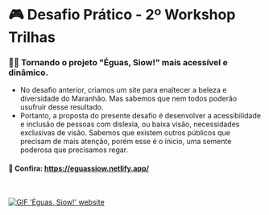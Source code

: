 # 🎮 Desafio Prático - 2º Workshop Trilhas
### 🐱‍💻 Tornando o projeto "Éguas, Siow!" mais acessível e dinâmico.
- No desafio anterior, criamos um site para enaltecer a beleza e diversidade do Maranhão. Mas sabemos que nem todos poderão usufruir desse resultado. 
- Portanto, a proposta do presente desafio é desenvolver a acessibilidade e inclusão de pessoas com dislexia, ou  baixa visão, necessidades exclusivas de visão. Sabemos que existem outros públicos que precisam de mais atenção, porém esse é o inicio, uma semente poderosa que precisamos regar.

#### 🔗 Confira: https://eguassiow.netlify.app/
<br>

<a href="https://eguassiow.netlify.app/"><img alt="GIF 'Éguas, Siow!' website" src="https://media2.giphy.com/media/LPRhLctpynW9W1xXZz/giphy.gif?cid=790b7611c8b6341ee8f6e684dfbdfc583c32d9f90cf62684&rid=giphy.gif&ct=g"></a>
